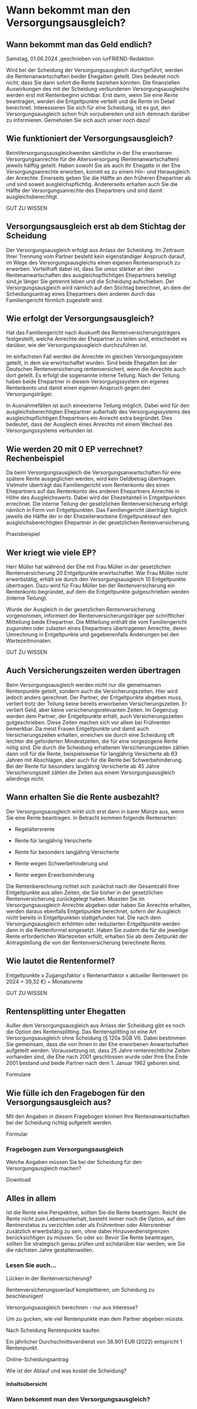 # Wann bekommt man den Versorgungsausgleich?

## Wann bekommt man das Geld endlich?

Samstag, 01.06.2024 ,geschrieben von iurFRIEND-Redaktion

Wird bei der Scheidung der Versorgungsausgleich durchgeführt, werden die Rentenanwartschaften beider Ehegatten geteilt. Dies bedeutet noch nicht, dass Sie dann sofort die Rente beziehen könnten. Die finanziellen Auswirkungen des mit der Scheidung verbundenen Versorgungsausgleichs werden erst mit Rentenbeginn sichtbar. Erst dann, wenn Sie eine Rente beantragen, werden die Entgeltpunkte verteilt und die Rente im Detail berechnet. Interessieren Sie sich für eine Scheidung, ist es gut, den Versorgungsausgleich schon früh vorzubereiten und sich demnach darüber zu informieren. Gerneholen Sie sich auch unser noch dazu!

## Wie funktioniert der Versorgungsausgleich?

BeimVersorgungsausgleichwerden sämtliche in der Ehe erworbenen Versorgungsanrechte für die Altersversorgung (Rentenanwartschaften) jeweils hälftig geteilt. Haben sowohl Sie als auch Ihr Ehegatte in der Ehe Versorgungsanrechte erworben, kommt es zu einem Hin- und Herausgleich der Anrechte. Einerseits geben Sie die Hälfte an den früheren Ehepartner ab und sind soweit ausgleichspflichtig. Andererseits erhalten auch Sie die Hälfte der Versorgungsanrechte des Ehepartners und sind damit ausgleichsberechtigt.

GUT ZU WISSEN

## Versorgungsausgleich erst ab dem Stichtag der Scheidung

Der Versorgungsausgleich erfolgt aus Anlass der Scheidung. Im Zeitraum Ihrer Trennung vom Partner besteht kein eigenständiger Anspruch darauf, im Wege des Versorgungsausgleichs einen eigenen Rentenanspruch zu erwerben. Vorteilhaft dabei ist, dass Sie umso stärker an den Rentenanwartschaften des ausgleichspflichtigen Ehepartners beteiligt sind,je länger Sie getrennt leben und die Scheidung aufschieben. Der Versorgungsausgleich wird nämlich auf den Stichtag berechnet, an dem der Scheidungsantrag eines Ehepartners dem anderen durch das Familiengericht förmlich zugestellt wird.

## Wie erfolgt der Versorgungsausgleich?

Hat das Familiengericht nach Auskunft des Rentenversicherungsträgers festgestellt, welche Anrechte der Ehepartner zu teilen sind, entscheidet es darüber, wie der Versorgungsausgleich durchzuführen ist.

Im einfachsten Fall werden die Anrechte im gleichen Versorgungssystem geteilt, in dem sie erwirtschaftet wurden. Sind beide Ehegatten bei der Deutschen Rentenversicherung rentenversichert, wenn die Anrechte auch dort geteilt. Es erfolgt die sogenannte interne Teilung. Nach der Teilung haben beide Ehepartner in diesem Versorgungssystem ein eigenes Rentenkonto und damit einen eigenen Anspruch gegen den Versorgungsträger.

In Ausnahmefällen ist auch eineexterne Teilung möglich. Dabei wird für den ausgleichsberechtigten Ehepartner außerhalb des Versorgungssystems des ausgleichspflichtigen Ehepartners ein Anrecht extra begründet. Dies bedeutet, dass der Ausgleich eines Anrechts mit einem Wechsel des Versorgungssystems verbunden ist.

## Wie werden 20 mit 0 EP verrechnet? Rechenbeispiel

Da beim Versorgungsausgleich die Versorgungsanwartschaften für eine spätere Rente ausgeglichen werden, wird kein Geldbetrag übertragen. Vielmehr überträgt das Familiengericht vom Rentenkonto des einen Ehepartners auf das Rentenkonto des anderen Ehepartners Anrechte in Höhe des Ausgleichswerts. Dabei wird der Ehezeitanteil in Entgeltpunkten errechnet. Die interne Teilung der gesetzlichen Rentenversicherung erfolgt nämlich in Form von Entgeltpunkten. Das Familiengericht überträgt folglich jeweils die Hälfte der in der Ehezeiterworbene Entgeltpunkteauf den ausgleichsberechtigten Ehepartner in der gesetzlichen Rentenversicherung.

Praxisbeispiel

## Wer kriegt wie viele EP?

Herr Müller hat während der Ehe mit Frau Müller in der gesetzlichen Rentenversicherung 20 Entgeltpunkte erwirtschaftet. War Frau Müller nicht erwerbstätig, erhält sie durch den Versorgungsausgleich 10 Entgeltpunkte übertragen. Dazu wird für Frau Müller bei der Rentenversicherung ein Rentenkonto begründet, auf dem die Entgeltpunkte gutgeschrieben werden (interne Teilung).

Wurde der Ausgleich in der gesetzlichen Rentenversicherung vorgenommen, informiert der Rentenversicherungsträger per schriftlicher Mitteilung beide Ehepartner. Die Mitteilung enthält die vom Familiengericht zugunsten oder zulasten eines Ehepartners übertragenen Anrechte, deren Umrechnung in Entgeltpunkte und gegebenenfalls Änderungen bei den Wartezeitmonaten.

GUT ZU WISSEN

## Auch Versicherungszeiten werden übertragen

Beim Versorgungsausgleich werden nicht nur die gemeinsamen Rentenpunkte geteilt, sondern auch die Versicherungszeiten. Hier wird jedoch anders gerechnet. Der Partner, der Entgeltpunkte abgeben muss, verliert trotz der Teilung keine bereits erworbenen Versicherungszeiten. Er verliert Geld, aber keine versicherungsrelevanten Zeiten. Im Gegenzug werden dem Partner, der Entgeltpunkte erhält, auch Versicherungszeiten gutgeschrieben. Diese Zeiten machen sich vor allem bei Frührenten bemerkbar. Da meist Frauen Entgeltpunkte und damit auch Versicherungszeiten erhalten, erreichen sie durch eine Scheidung oft leichter die geforderten Mindestzeiten, die für eine vorgezogene Rente nötig sind. Die durch die Scheidung erhaltenen Versicherungszeiten zählen dann voll für die Rente, beispielsweise für langjährig Versicherte ab 63 Jahren mit Abschlägen, aber auch für die Rente bei Schwerbehinderung. Bei der Rente für besonders langjährig Versicherte ab 45 Jahre Versicherungszeit zählen die Zeiten aus einem Versorgungsausgleich allerdings nicht.

## Wann erhalten Sie die Rente ausbezahlt?

Der Versorgungsausgleich wirkt sich erst dann in barer Münze aus, wenn Sie eine Rente beantragen. In Betracht kommen folgende Rentenarten:

- Regelaltersrente

- Rente für langjährig Versicherte

- Rente für besonders langjährig Versicherte

- Rente wegen Schwerbehinderung und

- Rente wegen Erwerbsminderung

Die Rentenberechnung richtet sich zunächst nach der Gesamtzahl Ihrer Entgeltpunkte aus allen Zeiten, die Sie bisher in der gesetzlichen Rentenversicherung zurückgelegt haben. Mussten Sie im Versorgungsausgleich Anrechte abgeben oder haben Sie Anrechte erhalten, werden daraus ebenfalls Entgeltpunkte berechnet, sofern der Ausgleich nicht bereits in Entgeltpunkten stattgefunden hat. Die nach dem Versorgungsausgleich erhöhten oder reduzierten Entgeltpunkte werden dann in die Rentenformel eingesetzt. Haben Sie zudem die für die jeweilige Rente erforderlichen Wartezeiten erfüllt, erhalten Sie ab dem Zeitpunkt der Antragstellung die von der Rentenversicherung berechnete Rente.

## Wie lautet die Rentenformel?

Entgeltpunkte x Zugangsfaktor x Rentenartfaktor x aktueller Rentenwert (in 2024 = 39,32 €) = Monatsrente

GUT ZU WISSEN

## Rentensplitting unter Ehegatten

Außer dem Versorgungsausgleich aus Anlass der Scheidung gibt es noch die Option des Rentensplitting. Das Rentensplitting ist eine Art Versorgungsausgleich ohne Scheidung (§ 120a SGB VI). Dabei bestimmen Sie gemeinsam, dass die von Ihnen in der Ehe erworbenen Anwartschaften aufgeteilt werden. Voraussetzung ist, dass 25 Jahre rentenrechtliche Zeiten vorhanden sind, die Ehe nach 2001 geschlossen wurde oder Ihre Ehe Ende 2001 bestand und beide Partner nach dem 1. Januar 1962 geboren sind.

Formulare

## Wie fülle ich den Fragebogen für den Versorgungsausgleich aus?

Mit den Angaben in diesem Fragebogen können Ihre Rentenanwartschaften bei der Scheidung richtig aufgeteilt werden.

Formular

### Fragebogen zum Versorgungsausgleich

Welche Angaben müssen Sie bei der Scheidung für den Versorgungausgleich machen?

Download

## Alles in allem

Ist die Rente eine Perspektive, sollten Sie die Rente beantragen. Reicht die Rente nicht zum Lebensunterhalt, besteht immer noch die Option, auf den Rentnerstatus zu verzichten oder als Frührentner oder Altersrentner zusätzlich erwerbstätig zu sein, ohne dabei Hinzuverdienstgrenzen berücksichtigen zu müssen. So oder so: Bevor Sie Rente beantragen, sollten Sie strategisch genau prüfen und sichdarüber klar werden, wie Sie die nächsten Jahre gestaltenwollen.

### Lesen Sie auch...

Lücken in der Rentenversicherung?

Rentenversicherungsverlauf komplettieren, um Scheidung zu beschleunigen!

Versorgungsausgleich berechnen - nur aus Interesse?

Um zu gucken, wie viel Rentenpunkte man dem Partner abgeben müsste.

Nach Scheidung Rentenpunkte kaufen

Ein jährlicher Durchschnittsverdienst von 38.901 EUR (2022) entspricht 1 Rentenpunkt.

Online-Scheidungsantrag

Wie ist der Ablauf und was kostet die Scheidung?

#### Inhaltsübersicht

### Wann bekommt man den Versorgungsausgleich?